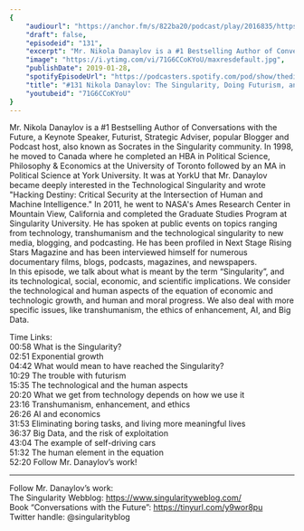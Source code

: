 ```yaml
---
{
	"audiourl": "https://anchor.fm/s/822ba20/podcast/play/2016835/https%3A%2F%2Fd3ctxlq1ktw2nl.cloudfront.net%2Fproduction%2F2019-0-1%2F7778396-44100-2-007017c132a65.m4a",
	"draft": false,
	"episodeid": "131",
	"excerpt": "Mr. Nikola Danaylov is a #1 Bestselling Author of Conversations with the Future, a Keynote Speaker, Futurist, Strategic Adviser, popular Blogger and Podcast host, also known as Socrates in the Singularity community. In 1998, he moved to Canada where he completed an HBA in Political Science, Philosophy & Economics at the University of Toronto followed by an MA in Political Science at York University. It was at YorkU that Mr. Danaylov became deeply interested in the Technological Singularity and wrote \"Hacking Destiny: Critical Security at the Intersection of Human and Machine Intelligence.\" In 2011, he went to NASA's Ames Research Center in Mountain View, California and completed the Graduate Studies Program at Singularity University. He has spoken at public events on topics ranging from technology, transhumanism and the technological singularity to new media, blogging, and podcasting. He has been profiled in Next Stage Rising Stars Magazine and has been interviewed himself for numerous documentary films, blogs, podcasts, magazines, and newspapers.  ",
	"image": "https://i.ytimg.com/vi/71G6CCoKYoU/maxresdefault.jpg",
	"publishDate": 2019-01-28,
	"spotifyEpisodeUrl": "https://podcasters.spotify.com/pod/show/thedissenter/episodes/131-Nikola-Danaylov-The-Singularity--Doing-Futurism--and-the-Human-Element-e2s243",
	"title": "#131 Nikola Danaylov: The Singularity, Doing Futurism, and the Human Element",
	"youtubeid": "71G6CCoKYoU"
}
---
```

Mr. Nikola Danaylov is a #1 Bestselling Author of Conversations with the Future, a Keynote Speaker, Futurist, Strategic Adviser, popular Blogger and Podcast host, also known as Socrates in the Singularity community. In 1998, he moved to Canada where he completed an HBA in Political Science, Philosophy & Economics at the University of Toronto followed by an MA in Political Science at York University. It was at YorkU that Mr. Danaylov became deeply interested in the Technological Singularity and wrote "Hacking Destiny: Critical Security at the Intersection of Human and Machine Intelligence." In 2011, he went to NASA's Ames Research Center in Mountain View, California and completed the Graduate Studies Program at Singularity University. He has spoken at public events on topics ranging from technology, transhumanism and the technological singularity to new media, blogging, and podcasting. He has been profiled in Next Stage Rising Stars Magazine and has been interviewed himself for numerous documentary films, blogs, podcasts, magazines, and newspapers.  
In this episode, we talk about what is meant by the term “Singularity”, and its technological, social, economic, and scientific implications. We consider the technological and human aspects of the equation of economic and technologic growth, and human and moral progress. We also deal with more specific issues, like transhumanism, the ethics of enhancement, AI, and Big Data.

Time Links:  
<time>00:58</time> What is the Singularity?  
<time>02:51</time> Exponential growth  
<time>04:42</time> What would mean to have reached the Singularity?                       
<time>10:29</time> The trouble with futurism                     
<time>15:35</time> The technological and the human aspects             
<time>20:20</time> What we get from technology depends on how we use it       
<time>23:16</time> Transhumanism, enhancement, and ethics      
<time>26:26</time> AI and economics  
<time>31:53</time> Eliminating boring tasks, and living more meaningful lives  
<time>36:37</time> Big Data, and the risk of exploitation   
<time>43:04</time> The example of self-driving cars  
<time>51:32</time> The human element in the equation  
<time>52:20</time> Follow Mr. Danaylov’s work!    

---

Follow Mr. Danaylov’s work:  
The Singularity Webblog: https://www.singularityweblog.com/  
Book “Conversations with the Future”: https://tinyurl.com/y9wor8pu  
Twitter handle: @singularityblog
